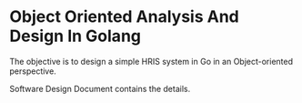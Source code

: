 # Object Oriented Analysis And Design In Golang

The objective is to design a simple HRIS system in Go in an Object-oriented perspective.

Software Design Document contains the details.